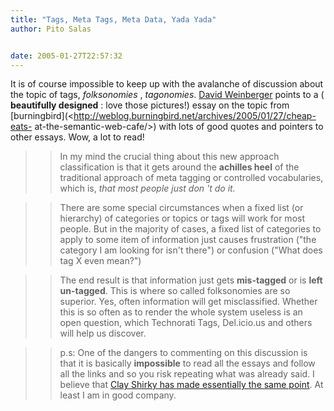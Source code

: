 ```yaml
---
title: "Tags, Meta Tags, Meta Data, Yada Yada"
author: Pito Salas


date: 2005-01-27T22:57:32
---
```


It is of course impossible to keep up with the avalanche of discussion about
the topic of tags, _folksonomies_ , _tagonomies_. [David
Weinberger](<http://www.hyperorg.com/blogger/mtarchive/003625.html>) points to
a ( **beautifully designed** : love those pictures!) essay on the topic from
[burningbird](<http://weblog.burningbird.net/archives/2005/01/27/cheap-eats-
at-the-semantic-web-cafe/>) with lots of good quotes and pointers to other
essays. Wow, a lot to read!

>>

>> In my mind the crucial thing about this new approach classification is that
it gets around the **achilles heel** of the traditional approach of meta
tagging or controlled vocabularies, which is, _that most people just don 't do
it._

>>

>> There are some special circumstances when a fixed list (or hierarchy) of
categories or topics or tags will work for most people. But in the majority of
cases, a fixed list of categories to apply to some item of information just
causes frustration ("the category I am looking for isn't there") or confusion
("What does tag X even mean?")

>>

>> The end result is that information just gets **mis-tagged** or is **left
un-tagged**. This is where so called folksonomies are so superior. Yes, often
information will get misclassified. Whether this is so often as to render the
whole system useless is an open question, which Technorati Tags, Del.icio.us
and others will help us discover.

>>

>> p.s: One of the dangers to commenting on this discussion is that it is
basically **impossible** to read all the essays and follow all the links and
so you risk repeating what was already said. I believe that [Clay Shirky has
made essentially the same
point](<http://www.corante.com/many/archives/2005/01/07/folksonomies_controlled_vocabularies.php>).
At least I am in good company.



